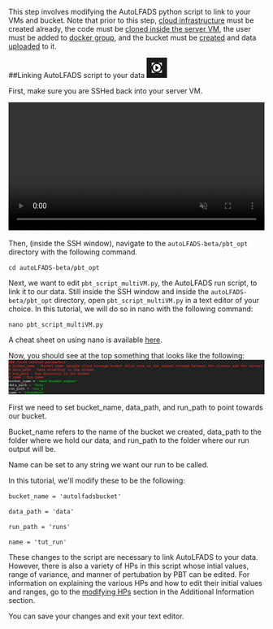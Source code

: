 This step involves modifying the AutoLFADS python script to link to your VMs and bucket. Note that prior to this step, [cloud infrastructure](../create_infra) must be created already, the code must be [cloned inside the server VM](../add_user/#pull-autolfads-code-onto-server-vm), the user must be added to [docker group](../add_user), and the bucket must be [created](../create_bucket) and data [uploaded](../data) to it.


##Linking AutoLFADS script to your data <a href=https://snel-repo.github.io/autolfads/run_params/><img src="../img/vidicon.png" alt="IMAGE ALT TEXT HERE" width="20" height="auto" border="10" /></a>

First, make sure you are SSHed back into your server VM. 

<video width="100%" height="auto" controls muted autoplay loop>
  <source src="../media/browserwindowupdate.mp4" type="video/mp4">
</video>

Then, (inside the SSH window), navigate to the `autoLFADS-beta/pbt_opt` directory with the following command.

    cd autoLFADS-beta/pbt_opt

Next, we want to edit `pbt_script_multiVM.py`, the AutoLFADS run script, to link it to our data. Still inside the SSH window and inside the `autoLFADS-beta/pbt_opt` directory, open `pbt_script_multiVM.py` in a text editor of your choice. In this tutorial, we will do so in nano with the following command:

    nano pbt_script_multiVM.py

A cheat sheet on using nano is available [here](https://www.nano-editor.org/dist/latest/cheatsheet.html).

Now, you should see at the top something that looks like the following:
                                                                                                                        ![mount-docker-paths](img/autoLFADS_parameters.PNG)

First we need to set bucket_name, data_path, and run_path to point towards our bucket. 

Bucket_name refers to the name of the bucket we created, data_path to the folder where we hold our data, and run_path to the folder where our run output will be. 

Name can be set to any string we want our run to be called.

In this tutorial, we'll modify these to be the following:

<pre><code>bucket_name = 'autolfadsbucket'
</code></pre>
<pre><code>data_path = 'data'
</code></pre>
<pre><code>run_path = 'runs'
</code></pre>
<pre><code>name = 'tut_run'
</code></pre>

These changes to the script are necessary to link AutoLFADS to your data. However, there is also a variety of HPs in this script whose intial values, range of variance, and manner of pertubation by PBT can be edited.  For information on explaining the various HPs and how to edit their initial values and ranges, go to the [modifying HPs](../runAddInfo) section in the Additional Information section.

You can save your changes and exit your text editor.

